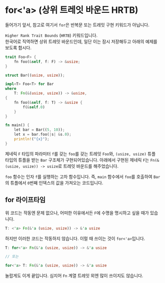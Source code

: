 # for<'a> (상위 트레잇 바운드 HRTB)

들어가기 앞서, 참고로 여기서 `for`은 반복문 또는 트레잇 구현 키워드가 아닙니다.

`Higher Rank Trait Bounds` (`HRTB`) 키워드입니다.  
한국어로 직역하면 상위 트레잇 바운드인데, 일단 이는 잠시 저장해두고 아래의 예제를 보도록 합시다.

```rust
trait Foo<F> {
    fn foo(&self, f: F) -> &usize;
}

struct Bar((usize, usize));

impl<T> Foo<T> for Bar
where
    T: Fn(&(usize, usize)) -> &usize,
{
    fn foo(&self, f: T) -> &usize {
        f(&self.0)
    }
}

fn main() {
    let bar = Bar((5, 10));
    let x = bar.foo(|s| &s.0);
    println!("{x}");
}
```

제네릭 `F` 타입의 파라미터 `f`를 갖는 `foo`를 갖는 트레잇 `Foo`와,
`(usize, usize)` 튜플 타입의 튜플을 받는 `Bar` 구조체가 구현되어있습니다.
아래에서 구현된 제네릭 `F`는 `Fn(&(usize, usize)) -> usize`로 트레잇 바운드를 해주었습니다.

`foo` 함수는 인자 `f`를 실행하는 고차 함수입니다.
즉, `main` 함수에서 `foo`를 호출하여 `Bar`의 튜플에서 `0`번째 인덱스의 값을 가져오는 코드입니다.

## for 라이프타임

위 코드는 작동엔 문제 없으나, 어떠한 이유에서든 `F`에 수명을 명시하고 싶을 때가 있습니다.

```rust
T: <'a> Fn(&'a (usize, usize)) -> &'a usize
```

하지만 이러한 코드는 작동하지 않습니다. 이럴 때 쓰이는 것이 `for<'a>`입니다.

```rust
T: for<'a> Fn(&'a (usize, usize)) -> &'a usize

// 또는

for<'a> T: Fn(&'a (usize, usize)) -> &'a usize
```

놀랍게도 이게 끝입니다. 심지어 `Fn` 계열 트레잇 외엔 많이 쓰이지도 않습니다.
